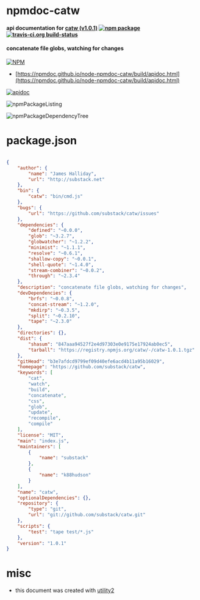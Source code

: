 # npmdoc-catw

#### api documentation for  [catw (v1.0.1)](https://github.com/substack/catw)  [![npm package](https://img.shields.io/npm/v/npmdoc-catw.svg?style=flat-square)](https://www.npmjs.org/package/npmdoc-catw) [![travis-ci.org build-status](https://api.travis-ci.org/npmdoc/node-npmdoc-catw.svg)](https://travis-ci.org/npmdoc/node-npmdoc-catw)

#### concatenate file globs, watching for changes

[![NPM](https://nodei.co/npm/catw.png?downloads=true&downloadRank=true&stars=true)](https://www.npmjs.com/package/catw)

- [https://npmdoc.github.io/node-npmdoc-catw/build/apidoc.html](https://npmdoc.github.io/node-npmdoc-catw/build/apidoc.html)

[![apidoc](https://npmdoc.github.io/node-npmdoc-catw/build/screenCapture.buildCi.browser.%252Ftmp%252Fbuild%252Fapidoc.html.png)](https://npmdoc.github.io/node-npmdoc-catw/build/apidoc.html)

![npmPackageListing](https://npmdoc.github.io/node-npmdoc-catw/build/screenCapture.npmPackageListing.svg)

![npmPackageDependencyTree](https://npmdoc.github.io/node-npmdoc-catw/build/screenCapture.npmPackageDependencyTree.svg)



# package.json

```json

{
    "author": {
        "name": "James Halliday",
        "url": "http://substack.net"
    },
    "bin": {
        "catw": "bin/cmd.js"
    },
    "bugs": {
        "url": "https://github.com/substack/catw/issues"
    },
    "dependencies": {
        "defined": "~0.0.0",
        "glob": "~3.2.7",
        "globwatcher": "~1.2.2",
        "minimist": "~1.1.1",
        "resolve": "~0.6.1",
        "shallow-copy": "~0.0.1",
        "shell-quote": "~1.4.0",
        "stream-combiner": "~0.0.2",
        "through": "~2.3.4"
    },
    "description": "concatenate file globs, watching for changes",
    "devDependencies": {
        "brfs": "~0.0.8",
        "concat-stream": "~1.2.0",
        "mkdirp": "~0.3.5",
        "split": "~0.2.10",
        "tape": "~2.3.0"
    },
    "directories": {},
    "dist": {
        "shasum": "847aaa94527f2e4d97303e0e9175e17924ab0ec5",
        "tarball": "https://registry.npmjs.org/catw/-/catw-1.0.1.tgz"
    },
    "gitHead": "b3e7afdcd9799ef09d40efe6acd4b11a95b16029",
    "homepage": "https://github.com/substack/catw",
    "keywords": [
        "cat",
        "watch",
        "build",
        "concatenate",
        "css",
        "glob",
        "update",
        "recompile",
        "compile"
    ],
    "license": "MIT",
    "main": "index.js",
    "maintainers": [
        {
            "name": "substack"
        },
        {
            "name": "k88hudson"
        }
    ],
    "name": "catw",
    "optionalDependencies": {},
    "repository": {
        "type": "git",
        "url": "git://github.com/substack/catw.git"
    },
    "scripts": {
        "test": "tape test/*.js"
    },
    "version": "1.0.1"
}
```



# misc
- this document was created with [utility2](https://github.com/kaizhu256/node-utility2)
